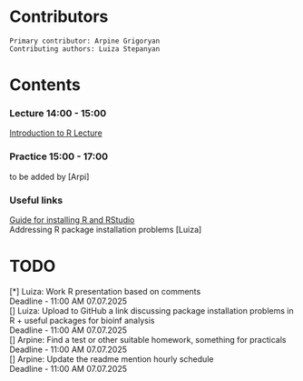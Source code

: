 
  # Contributors
    Primary contributor: Arpine Grigoryan
    Contributing authors: Luiza Stepanyan
  # Contents  

  ### Lecture 14:00 - 15:00
  [Introduction to R Lecture](https://docs.google.com/presentation/d/123DruZEKS_vYKDugWMUHxxNWizO96gn6/edit?usp=share_link&ouid=108169334741774870734&rtpof=true&sd=true) 

  ### Practice 15:00 - 17:00
  to be added by [Arpi]
  
  ### Useful links 
  [Guide for installing R and RStudio](https://rstudio-education.github.io/hopr/starting.html) \
  Addressing R package installation problems [Luiza]

  # TODO
   [*] Luiza: Work R presentation based on comments \
    Deadline -  11:00 AM 07.07.2025 \
   [] Luiza: Upload to GitHub a link discussing package installation problems in R + useful packages for bioinf analysis\
    Deadline -  11:00 AM 07.07.2025\
   [] Arpine: Find a test or other suitable homework, something for practicals \
    Deadline -  11:00 AM 07.07.2025 \
   [] Arpine: Update the readme mention hourly schedule \
    Deadline -  11:00 AM 07.07.2025

    
     


